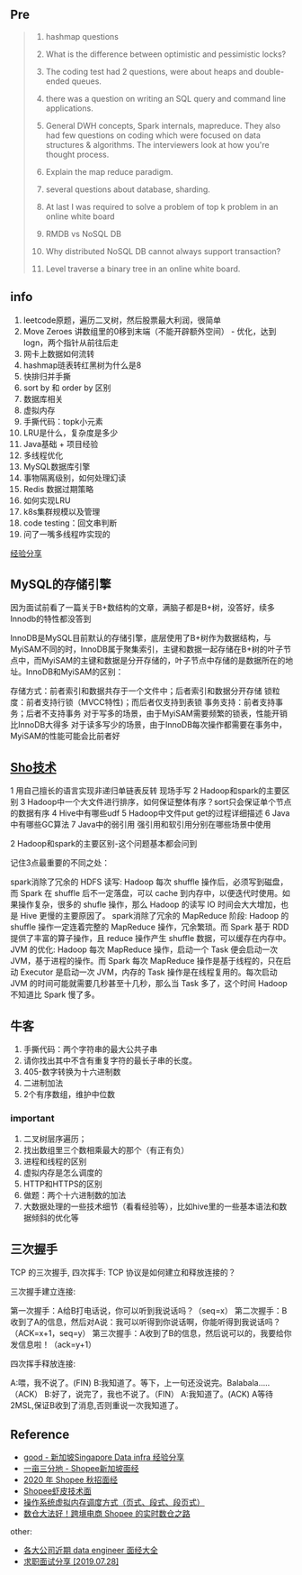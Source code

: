 ## Pre

> 1. hashmap questions
> 
> 2. What is the difference between optimistic and pessimistic locks?
>
> 3. The coding test had 2 questions, were about heaps and double-ended queues.
> 
> 4. there was a question on writing an SQL query and command line applications.
> 
> 5. General DWH concepts, Spark internals, mapreduce. They also had few questions on coding which were focused on data structures & algorithms. The interviewers look at how you're thought process.
> 
> 6. Explain the map reduce paradigm.
> 
> 7. several questions about database, sharding. 
> 
> 8. At last I was required to solve a problem of top k problem in an online white board
> 
> 9. RMDB vs NoSQL DB 
> 
> 10. Why distributed NoSQL DB cannot always support transaction? 
> 
> 11. Level traverse a binary tree in an online white board.


## info

1. leetcode原题，遍历二叉树，然后股票最大利润，很简单
2. Move Zeroes 讲数组里的0移到末端（不能开辟额外空间） - 优化，达到logn，两个指针从前往后走
3. 网卡上数据如何流转
4. hashmap琏表转红黑树为什么是8
5. 快排归并手撕
6. sort by 和 order by 区别
7. 数据库相关
8. 虚拟内存
9. 手撕代码：topk小元素
10. LRU是什么，复杂度是多少
11. Java基础 + 项目经验
12. 多线程优化
13. MySQL数据库引擎
14. 事物隔离级别，如何处理幻读
15. Redis 数据过期策略
16. 如何实现LRU
17. k8s集群规模以及管理
18. code testing：回文串判断
19. 问了一嘴多线程咋实现的

[经验分享](https://www.aiwaner.cn/singapore-shopee.html)

## MySQL的存储引擎

因为面试前看了一篇关于B+数结构的文章，满脑子都是B+树，没答好，续多Innodb的特性都没答到

InnoDB是MySQL目前默认的存储引擎，底层使用了B+树作为数据结构，与MyiSAM不同的时，InnoDB属于聚集索引，主键和数据一起存储在B+树的叶子节点中，而MyiSAM的主键和数据是分开存储的，叶子节点中存储的是数据所在的地址。InnoDB和MyiSAM的区别：

存储方式：前者索引和数据共存于一个文件中；后者索引和数据分开存储
锁粒度：前者支持行锁（MVCC特性)；而后者仅支持到表锁
事务支持：前者支持事务；后者不支持事务
对于写多的场景，由于MyiSAM需要频繁的锁表，性能开销比InnoDB大得多
对于读多写少的场景，由于InnoDB每次操作都需要在事务中，MyiSAM的性能可能会比前者好

## [Sho技术](https://www.shuzhiduo.com/A/6pdDQVbKzw/)

1 用自己擅长的语言实现非递归单链表反转 现场手写
2 Hadoop和spark的主要区别
3 Hadoop中一个大文件进行排序，如何保证整体有序？sort只会保证单个节点的数据有序
4 Hive中有哪些udf
5 Hadoop中文件put get的过程详细描述
6 Java中有哪些GC算法
7 Java中的弱引用 强引用和软引用分别在哪些场景中使用


2 Hadoop和spark的主要区别-这个问题基本都会问到

记住3点最重要的不同之处：

spark消除了冗余的 HDFS 读写: Hadoop 每次 shuffle 操作后，必须写到磁盘，而 Spark 在 shuffle 后不一定落盘，可以 cache 到内存中，以便迭代时使用。如果操作复杂，很多的 shufle 操作，那么 Hadoop 的读写 IO 时间会大大增加，也是 Hive 更慢的主要原因了。
spark消除了冗余的 MapReduce 阶段: Hadoop 的 shuffle 操作一定连着完整的 MapReduce 操作，冗余繁琐。而 Spark 基于 RDD 提供了丰富的算子操作，且 reduce 操作产生 shuffle 数据，可以缓存在内存中。
JVM 的优化: Hadoop 每次 MapReduce 操作，启动一个 Task 便会启动一次 JVM，基于进程的操作。而 Spark 每次 MapReduce 操作是基于线程的，只在启动 Executor 是启动一次 JVM，内存的 Task 操作是在线程复用的。每次启动 JVM 的时间可能就需要几秒甚至十几秒，那么当 Task 多了，这个时间 Hadoop 不知道比 Spark 慢了多。

## 牛客

1. 手撕代码：两个字符串的最大公共子串
2. 请你找出其中不含有重复字符的最长子串的长度。
3. 405-数字转换为十六进制数
4. 二进制加法
5. 2个有序数组，维护中位数

### important

1. 二叉树层序遍历；
2. 找出数组里三个数相乘最大的那个（有正有负）
3. 进程和线程的区别
4. 虚拟内存是怎么调度的
5. HTTP和HTTPS的区别
6. 做题：两个十六进制数的加法
7. 大数据处理的一些技术细节（看看经验等），比如hive里的一些基本语法和数据倾斜的优化等

## 三次握手

TCP 的三次握手, 四次挥手:  TCP 协议是如何建立和释放连接的？

三次握手建立连接:


第一次握手：A给B打电话说，你可以听到我说话吗？（seq=x）
第二次握手：B收到了A的信息，然后对A说：我可以听得到你说话啊，你能听得到我说话吗？（ACK=x+1，seq=y）
第三次握手：A收到了B的信息，然后说可以的，我要给你发信息啦！（ack=y+1）


四次挥手释放连接:

A:喂，我不说了。(FIN)
B:我知道了。等下，上一句还没说完。Balabala…..（ACK）
B:好了，说完了，我也不说了。（FIN）
A:我知道了。(ACK)
A等待 2MSL,保证B收到了消息,否则重说一次我知道了。

## Reference

- [good - 新加坡Singapore Data infra 经验分享](https://www.aiwaner.cn/singapore-shopee.html)
- [一亩三分地 - Shopee新加坡面经](https://www.1point3acres.com/bbs/interview/shopee-data-engineer-591386.html)
- [2020 年 Shopee 秋招面经](https://leetcode-cn.com/circle/discuss/ej0oh6/view/oDT1B0/)
- [Shopee虾皮技术面](https://www.shuzhiduo.com/A/6pdDQVbKzw/)
- [操作系统虚拟内存调度方式（页式、段式、段页式）](https://blog.csdn.net/Bob__yuan/article/details/102584606)
- [数仓大法好！跨境电商 Shopee 的实时数仓之路](https://blog.csdn.net/qq_31975963/article/details/107662805)

other:

- [各大公司近期 data engineer 面经大全](https://1o24bbs.com/t/topic/4022)
- [求职面试分享 [2019.07.28]](https://www.chasedream.com/show.aspx?id=27223&cid=29)

